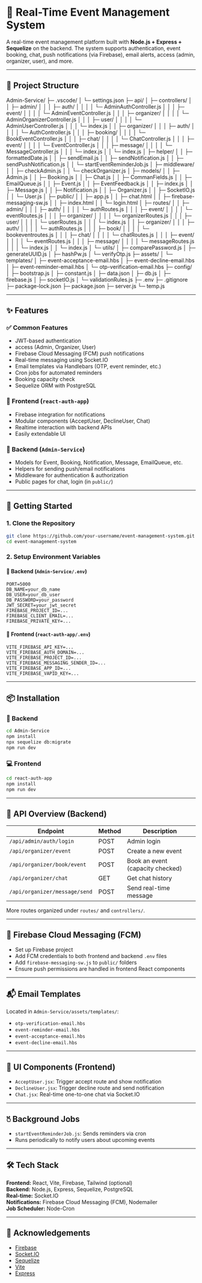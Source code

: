 # 🎉 Real-Time Event Management System

A real-time event management platform built with **Node.js + Express + Sequelize** on the backend. The system supports authentication, event booking, chat, push notifications (via Firebase), email alerts, access (admin, organizer, user), and more.

---

## 📁 Project Structure

Admin-Service/
├─ .vscode/
│  └─ settings.json
├─ api/
│  ├─ controllers/
│  │  ├─ admin/
│  │  │  ├─ auth/
│  │  │  │  └─ AdminAuthController.js
│  │  │  ├─ event/
│  │  │  │  └─ AdminEventController.js
│  │  │  ├─ organizer/
│  │  │  │  └─ AdminOrganizerController.js
│  │  │  ├─ user/
│  │  │  │  └─ AdminUserController.js
│  │  │  └─ index.js
│  │  ├─ organizer/
│  │  │  ├─ auth/
│  │  │  │  └─ AuthController.js
│  │  │  ├─ booking/
│  │  │  │  └─ BookEventController.js
│  │  │  ├─ chat/
│  │  │  │  └─ ChatController.js
│  │  │  ├─ event/
│  │  │  │  └─ EventController.js
│  │  │  ├─ message/
│  │  │  │  └─ MessageController.js
│  │  │  └─ index.js
│  │  └─ index.js
│  ├─ helper/
│  │  ├─ formattedDate.js
│  │  ├─ sendEmail.js
│  │  ├─ sendNotification.js
│  │  ├─ sendPushNotification.js
│  │  └─ startEventReminderJob.js
│  ├─ middleware/
│  │  ├─ checkAdmin.js
│  │  └─ checkOrganizer.js
│  ├─ models/
│  │  ├─ Admin.js
│  │  ├─ Booking.js
│  │  ├─ Chat.js
│  │  ├─ CommanFields.js
│  │  ├─ EmailQueue.js
│  │  ├─ Event.js
│  │  ├─ EventFeedback.js
│  │  ├─ index.js
│  │  ├─ Message.js
│  │  ├─ Notification.js
│  │  ├─ Organizer.js
│  │  ├─ SocketIO.js
│  │  └─ User.js
│  ├─ public/
│  │  ├─ app.js
│  │  ├─ chat.html
│  │  ├─ firebase-messaging-sw.js
│  │  ├─ index.html
│  │  └─ login.html
│  ├─ routes/
│  │  ├─ admin/
│  │  │  ├─ auth/
│  │  │  │  └─ authRoutes.js
│  │  │  ├─ event/
│  │  │  │  └─ eventRoutes.js
│  │  │  ├─ organizer/
│  │  │  │  └─ organizerRoutes.js
│  │  │  ├─ user/
│  │  │  │  └─ userRoutes.js
│  │  │  └─ index.js
│  │  ├─ organizer/
│  │  │  ├─ auth/
│  │  │  │  └─ authRoutes.js
│  │  │  ├─ book/
│  │  │  │  └─ bookeventroutes.js
│  │  │  ├─ chat/
│  │  │  │  └─ chatRoutes.js
│  │  │  ├─ event/
│  │  │  │  └─ eventRoutes.js
│  │  │  ├─ message/
│  │  │  │  └─ messageRoutes.js
│  │  │  └─ index.js
│  │  └─ index.js
│  └─ utils/
│     ├─ comparePassword.js
│     ├─ generateUUID.js
│     ├─ hashPw.js
│     └─ verifyOtp.js
├─ assets/
│  └─ templates/
│     ├─ event-acceptance-email.hbs
│     ├─ event-decline-email.hbs
│     ├─ event-reminder-email.hbs
│     └─ otp-verification-email.hbs
├─ config/
│  ├─ bootstrap.js
│  ├─ constant.js
│  ├─ data.json
│  ├─ db.js
│  ├─ firebase.js
│  ├─ socketIO.js
│  └─ validationRules.js
├─ .env
├─ .gitignore
├─ package-lock.json
├─ package.json
├─ server.js
└─ temp.js


---

## ✨ Features

### ✅ Common Features

- JWT-based authentication
-  access (Admin, Organizer, User)
- Firebase Cloud Messaging (FCM) push notifications
- Real-time messaging using Socket.IO
- Email templates via Handlebars (OTP, event reminder, etc.)
- Cron jobs for automated reminders
- Booking capacity check
- Sequelize ORM with PostgreSQL

### 🎨 Frontend (`react-auth-app`)

- Firebase integration for notifications
- Modular components (AcceptUser, DeclineUser, Chat)
- Realtime interaction with backend APIs
- Easily extendable UI

### 🔧 Backend (`Admin-Service`)

- Models for Event, Booking, Notification, Message, EmailQueue, etc.
- Helpers for sending push/email notifications
- Middleware for authentication & authorization
- Public pages for chat, login (in `public/`)

---

## 💠 Getting Started

### 1. Clone the Repository

```bash
git clone https://github.com/your-username/event-management-system.git
cd event-management-system
```

### 2. Setup Environment Variables

#### 🔐 Backend (`Admin-Service/.env`)

```env
PORT=5000
DB_NAME=your_db_name
DB_USER=your_db_user
DB_PASSWORD=your_password
JWT_SECRET=your_jwt_secret
FIREBASE_PROJECT_ID=...
FIREBASE_CLIENT_EMAIL=...
FIREBASE_PRIVATE_KEY=...
```

#### 🔐 Frontend (`react-auth-app/.env`)

```env
VITE_FIREBASE_API_KEY=...
VITE_FIREBASE_AUTH_DOMAIN=...
VITE_FIREBASE_PROJECT_ID=...
VITE_FIREBASE_MESSAGING_SENDER_ID=...
VITE_FIREBASE_APP_ID=...
VITE_FIREBASE_VAPID_KEY=...
```

---

## 📦 Installation

### 🔧 Backend

```bash
cd Admin-Service
npm install
npx sequelize db:migrate
npm run dev
```

### 💻 Frontend

```bash
cd react-auth-app
npm install
npm run dev
```

---

## 🥮 API Overview (Backend)

| Endpoint                        | Method | Description                          |
|---------------------------------|--------|--------------------------------------|
| `/api/admin/auth/login`         | POST   | Admin login                          |
| `/api/organizer/event`          | POST   | Create a new event                   |
| `/api/organizer/book/event`     | POST   | Book an event (capacity checked)     |
| `/api/organizer/chat`           | GET    | Get chat history                     |
| `/api/organizer/message/send`   | POST   | Send real-time message               |

More routes organized under `routes/` and `controllers/`.

---

## 🔔 Firebase Cloud Messaging (FCM)

- Set up Firebase project
- Add FCM credentials to both frontend and backend `.env` files
- Add `firebase-messaging-sw.js` to `public/` folders
- Ensure push permissions are handled in frontend React components

---

## 📬 Email Templates

Located in `Admin-Service/assets/templates/`:

- `otp-verification-email.hbs`
- `event-reminder-email.hbs`
- `event-acceptance-email.hbs`
- `event-decline-email.hbs`

---

## 📸 UI Components (Frontend)

- `AcceptUser.jsx`: Trigger accept route and show notification
- `DeclineUser.jsx`: Trigger decline route and send notification
- `Chat.jsx`: Real-time one-to-one chat via Socket.IO

---

## 🖔 Background Jobs

- `startEventReminderJob.js`: Sends reminders via cron
- Runs periodically to notify users about upcoming events

---

## 🛠️ Tech Stack

**Frontend:** React, Vite, Firebase, Tailwind (optional)<br>
**Backend:** Node.js, Express, Sequelize, PostgreSQL<br>
**Real-time:** Socket.IO<br>
**Notifications:** Firebase Cloud Messaging (FCM), Nodemailer<br>
**Job Scheduler:** Node-Cron

---

## 🙌 Acknowledgements

- [Firebase](https://firebase.google.com/)
- [Socket.IO](https://socket.io/)
- [Sequelize](https://sequelize.org/)
- [Vite](https://vitejs.dev/)
- [Express](https://expressjs.com/)

